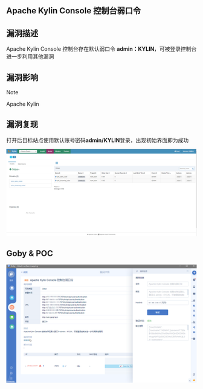 ## Apache Kylin Console 控制台弱口令

## 漏洞描述

Apache Kylin Console 控制台存在默认弱口令 **admin：KYLIN**，可被登录控制台进一步利用其他漏洞

## 漏洞影响

> [!NOTE]
>
> Apache Kylin

## 漏洞复现

打开后目标站点使用默认账号密码**admin/KYLIN**登录，出现初始界面即为成功

![](image/kylin-1.png)

## Goby & POC

![](image/kylin-26.png)